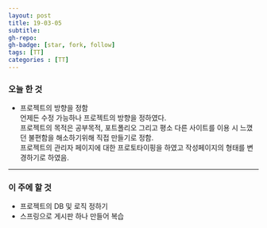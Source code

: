 ```yaml
---
layout: post
title: 19-03-05
subtitle: 
gh-repo: 
gh-badge: [star, fork, follow]
tags: [TT]
categories : [TT]
---
```



### 오늘 한 것 

 - 프로젝트의 방향을 정함  
    언제든 수정 가능하나 프로젝트의 방향을 정하였다.  
    프로젝트의 목적은 공부목적, 포트폴리오 그리고 평소 다른 사이트를 이용 시 느꼈던 불편함을 해소하기위해 직접 만들기로 정함.  
    프로젝트의 관리자 페이지에 대한 프로토타이핑을 하였고 작성페이지의 형태를 변경하기로 하였음.


---
### 이 주에 할 것
 - 프로젝트의 DB 및 로직 정하기
 - 스프링으로 게시판 하나 만들어 복습